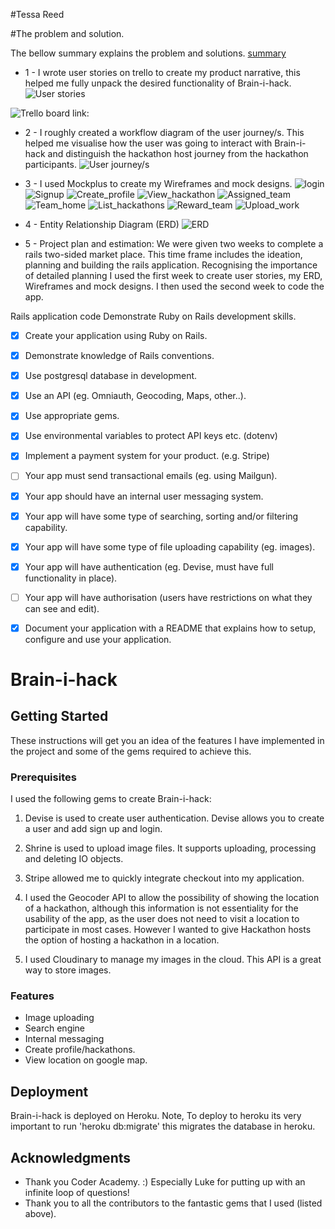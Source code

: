 #Tessa Reed

#The problem and solution.

The bellow summary explains the problem and solutions.  [summary](https://docs.google.com/a/ait.nsw.edu.au/document/d/1V19cIZnVO7e-gunfpClTeKZ7UDwJEamIKU0qbVJqK9U/edit?usp=sharing)


- 1 - I wrote user stories on trello to create my product narrative, this helped me fully unpack the desired functionality of Brain-i-hack.
![User stories](https://github.com/TessaReed/Brainihack/blob/master/app/assets/images/readme/user_stories.png)

![Trello board link:](https://trello.com/b/YoR9berY/branihack)

- 2 - I roughly created a workflow diagram of the user journey/s. This helped me visualise how the user was going to interact with Brain-i-hack and distinguish the hackathon host journey from the hackathon participants.
![User journey/s](https://github.com/TessaReed/Brainihack/blob/master/app/assets/images/readme/user_journey.jpg)


- 3 - I used Mockplus to create my Wireframes and mock designs.
![login](https://github.com/TessaReed/Brainihack/blob/master/app/assets/images/readme/Login.png)
![Signup](https://github.com/TessaReed/Brainihack/blob/master/app/assets/images/readme/Signup.png)
![Create_profile](https://github.com/TessaReed/Brainihack/blob/master/app/assets/images/readme/Create_hackathon.png)
![View_hackathon](https://github.com/TessaReed/Brainihack/blob/master/app/assets/images/readme/View_hackathon.png)
![Assigned_team](https://github.com/TessaReed/Brainihack/blob/master/app/assets/images/readme/Team.png)
![Team_home](https://github.com/TessaReed/Brainihack/blob/master/app/assets/images/readme/Team_home.png)
![List_hackathons](https://github.com/TessaReed/Brainihack/blob/master/app/assets/images/readme/List_hackathon.png)
![Reward_team](https://github.com/TessaReed/Brainihack/blob/master/app/assets/images/readme/Reward_team.png)
![Upload_work](https://github.com/TessaReed/Brainihack/blob/master/app/assets/images/readme/Upload_file.png)

- 4 - Entity Relationship Diagram (ERD)
![ERD](https://github.com/TessaReed/Brainihack/blob/master/app/assets/images/readme/ERD.png)

- 5 - Project plan and estimation: We were given two weeks to complete a rails two-sided market place. This time frame includes the ideation, planning and building the rails application. Recognising the importance of detailed planning I used the first week to create user stories, my ERD, Wireframes and mock designs. I then used the second week to code the app.



Rails application code
Demonstrate Ruby on Rails development skills.

- [x] Create your application using Ruby on Rails.
- [x]  Demonstrate knowledge of Rails conventions.
- [x]  Use postgresql database in development.
- [x] Use an API (eg. Omniauth, Geocoding, Maps, other..).
- [X] Use appropriate gems.
- [X] Use environmental variables to protect API keys etc. (dotenv)
- [X] Implement a payment system for your product. (e.g. Stripe)
- [ ] Your app must send transactional emails (eg. using Mailgun).
- [X] Your app should have an internal user messaging system.
- [X] Your app will have some type of searching, sorting and/or filtering capability.
- [X] Your app will have some type of file uploading capability (eg. images).
- [X] Your app will have authentication (eg. Devise, must have full functionality in place).
- [ ] Your app will have authorisation (users have restrictions on what they can see and edit).
- [X] Document your application with a README that explains how to setup, configure and use your application.


# Brain-i-hack

## Getting Started

These instructions will get you an idea of the features I have implemented in the project and some of the gems required to achieve this.

### Prerequisites

I used the following gems to create Brain-i-hack:

1. Devise is used to create user authentication. Devise allows you to create a user and add sign up and login.

2. Shrine is used to upload image files. It supports uploading, processing and deleting IO objects.

3. Stripe allowed me to quickly integrate checkout into my application.

4. I used the Geocoder API to allow the possibility of showing the location of a hackathon, although this information is not essentiality for the usability of the app, as the user does not need to visit a location to participate in most cases. However I wanted to give Hackathon hosts the option of hosting a hackathon in a location.

5. I used Cloudinary to manage my images in the cloud. This API is a great way to store images.


### Features

- Image uploading
- Search engine
- Internal messaging
- Create profile/hackathons.
- View location on google map.

## Deployment

Brain-i-hack is deployed on Heroku.
Note, To deploy to heroku its very important to run 'heroku db:migrate' this migrates the database in heroku.

## Acknowledgments

* Thank you Coder Academy. :) Especially Luke for putting up with an infinite loop of questions!
* Thank you to all the contributors to the fantastic gems that I used (listed above).
